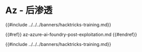 # Az - 后渗透

{{#include ../../../banners/hacktricks-training.md}}

{{#ref}}
az-azure-ai-foundry-post-exploitation.md
{{#endref}}

{{#include ../../../banners/hacktricks-training.md}}
